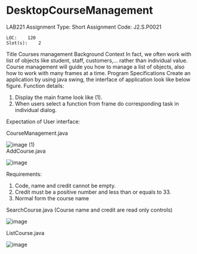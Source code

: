 # DesktopCourseManagement

LAB221 Assignment	Type:	Short Assignment
	Code:	J2.S.P0021

	LOC:	120
	Slot(s):	2

Title
Courses management
Background Context
In fact, we often work with list of objects like student, staff, customers,… rather than individual value.
Course management will guide you how to manage a list of objects, also how to work with many frames at a time.
Program Specifications
Create an application by using java swing, the interface of application look like below figure.
Function details: 
1.	Display the main frame look like (1).
2.	When users select a function from frame do corresponding task in individual dialog.

Expectation of User interface:

CourseManagement.java

![image](https://user-images.githubusercontent.com/48720792/91313032-18eb0480-e7df-11ea-9558-c0f5a72af4d2.png)
  (1)
 <br>
AddCourse.java

![image](https://user-images.githubusercontent.com/48720792/91313161-3f10a480-e7df-11ea-8ac8-d30ec8e39beb.png) 

Requirements:
1.	Code, name and credit cannot be empty.
2.	Credit must be a positive number and less than or equals to 33.
3.	Normal form the course name

SearchCourse.java
(Course name and credit are read only controls)

![image](https://user-images.githubusercontent.com/48720792/91313212-518ade00-e7df-11ea-8714-513d26b3a6ad.png)
 

ListCourse.java
 
 ![image](https://user-images.githubusercontent.com/48720792/91313268-649dae00-e7df-11ea-90e5-23a4889553b8.png)


